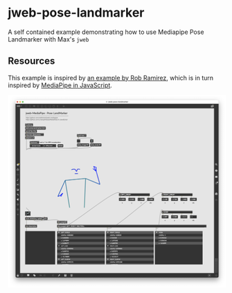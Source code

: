 # jweb-pose-landmarker

A self contained example demonstrating how to use Mediapipe Pose Landmarker with Max's `jweb`

## Resources

This example is inspired by [an example by Rob Ramirez](https://github.com/robtherich/jweb-mediapipe), which is in turn inspired by [MediaPipe in JavaScript](https://github.com/LintangWisesa/MediaPipe-in-JavaScript).


![Max example screenshot](jweb-pose-landmarker.png)
